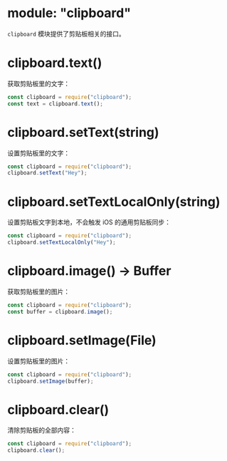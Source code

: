 # module: "clipboard"

`clipboard` 模块提供了剪贴板相关的接口。

# clipboard.text()

获取剪贴板里的文字：

```js
const clipboard = require("clipboard");
const text = clipboard.text();
```

# clipboard.setText(string)

设置剪贴板里的文字：

```js
const clipboard = require("clipboard");
clipboard.setText("Hey");
```

# clipboard.setTextLocalOnly(string)

设置剪贴板文字到本地，不会触发 iOS 的通用剪贴板同步：

```js
const clipboard = require("clipboard");
clipboard.setTextLocalOnly("Hey");
```

# clipboard.image() -> Buffer

获取剪贴板里的图片：

```js
const clipboard = require("clipboard");
const buffer = clipboard.image();
```

# clipboard.setImage(File)

设置剪贴板里的图片：

```js
const clipboard = require("clipboard");
clipboard.setImage(buffer);
```

# clipboard.clear()

清除剪贴板的全部内容：

```js
const clipboard = require("clipboard");
clipboard.clear();
```
